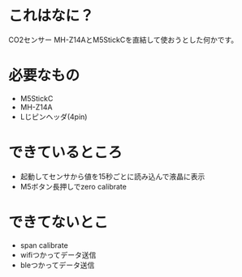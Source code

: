 # これはなに？

CO2センサー MH-Z14AとM5StickCを直結して使おうとした何かです。

# 必要なもの

* M5StickC
* MH-Z14A
* Lじピンヘッダ(4pin)

# できているところ

* 起動してセンサから値を15秒ごとに読み込んで液晶に表示
* M5ボタン長押しでzero calibrate

# できてないとこ

* span calibrate
* wifiつかってデータ送信
* bleつかってデータ送信